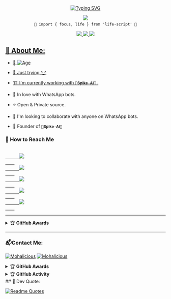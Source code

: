 ## <!-- Typing SVG -->
<p align="center">
    <a href="https://git.io/J0hKr">
        <img
        src="https://readme-typing-svg.herokuapp.com?font=Courgette&size=30&color=1B961A&lines=AssalamAleikum%F0%9F%91%8B....."
            alt="Typing SVG"
        />
    </a>
</p>
    <p align="center"><img src="https://avatars.githubusercontent.com/u/125765427?s=400&u=7b0aa8e6b0611bc0999055dc5927349ec6a26843&v=4"/>
    </br><code>🦈 import { focus, life } from 'life-script' 🦈</code>
</p>

<p align="center">
  <a href="https://github.com/Mohalicious/Mohalicious.git">
    <img src="https://komarev.com/ghpvc/?username=Mohalicious&label=Profile%20views&color=ff69b4&label=Profile+Views&style=flat">

  </a>
  <a href="https://github.com/spiderx11?tab=stars">
    <img src="https://img.shields.io/github/stars/Mohalicious?color=ff69b4&label=Stargazers&style=flat">

  </a>

  <a href="https://github.com/https://github.com/spiderx11?tab=followers">
    <img src="https://img.shields.io/github/followers/Mohalicious?color=ff69b4&label=Followers&style=flat">

## 🙂 About Me:

- 🌠 ![Age](https://img.shields.io/badge/age-19-green)

- 🎋 Just trying ^_^

- 🏗 I'm currently working with [`🍃𝐒𝐩𝐢𝐤𝐞-𝐀𝐢🍃.`](https://github.com/Mohalicious/Spike)

- 🚀 In love with WhatsApp bots.

- ⭐ Open & Private source.

- 👥 I'm looking to collaborate with anyone on WhatsApp bots. 

- 👑 Founder of `🍃𝐒𝐩𝐢𝐤𝐞-𝐀𝐢🍃`

### 🍃 How to Reach Me

<p>
  <a href="https://instagram.com/__texas_finest">
    <code>
      <img width="30px" src="https://www.vectorlogo.zone/logos/instagram/instagram-icon.svg">
    </code>
  </a> 
  <a href="https://facebook.com/texasfinnest">
    <code>
      <img width="30px" src="https://www.vectorlogo.zone/logos/facebook/facebook-tile.svg">
    </code>
  </a> 
  <a href="wa.me/+522464800112">
    <code>
      <img width="30px" src="https://www.vectorlogo.zone/logos/whatsapp/whatsapp-tile.svg">
    </code>
  </a> 
  <a href="t.me/mohaalicious">
    <code>
      <img width="30px" src="https://www.vectorlogo.zone/logos/telegram/telegram-tile.svg">
    </code>
  </a> 
  <a href="https://www.snapchat.com/add/mohalicious23">
    <code>
      <img width="30px" src="https://www.vectorlogo.zone/logos/snapchat/snapchat-tile.svg">
    </code>
  </a>
</p>

---

<details>
    <summary>
      &#127942 <b>GitHub Awards</b>
    </summary><br/>

 ### 📚 Languages:

<code><img height="40" src="https://raw.githubusercontent.com/devicons/devicon/master/icons/c/c-original.svg"></code>
<code><img height="40" src="https://raw.githubusercontent.com/devicons/devicon/master/icons/cplusplus/cplusplus-original.svg"></code>
<code><img height="40" src="https://raw.githubusercontent.com/devicons/devicon/master/icons/html5/html5-original-wordmark.svg"></code>
<code><img height="40" src="https://raw.githubusercontent.com/devicons/devicon/master/icons/css3/css3-original-wordmark.svg"></code>
<code><img height="40" src="https://raw.githubusercontent.com/devicons/devicon/master/icons/javascript/javascript-original.svg"></code>
<code><img height="40" src="https://raw.githubusercontent.com/devicons/devicon/master/icons/react/react-original-wordmark.svg"></code>
<code><img height="40" src="https://raw.githubusercontent.com/devicons/devicon/master/icons/nodejs/nodejs-original-wordmark.svg"></code>
<code><img height="40" src="https://raw.githubusercontent.com/devicons/devicon/master/icons/mongodb/mongodb-original-wordmark.svg"></code>
<code><img height="40" src="https://www.vectorlogo.zone/logos/git-scm/git-scm-icon.svg"></code>



<a href="https://github.com/Shubhamrawat5">
  <img align="center" src="https://github-readme-stats.vercel.app/api/top-langs/?username=Mohalicious&theme=dark" />
</a>
     
### 🔭 My currently working on projects,

<p align="left">
  <a href="https://github.com/Mohalicious/Kakashi"><img width="282" src="https://denvercoder1-github-readme-stats.vercel.app/api/pin/?username=Mohalicious&repo=Kakashi&theme=highcontrast&bg_color=1F222E&title_color=CEFF00&icon_color=F8D866&hide_border=false&show_icons=true" alt="Mohalicious"></a>
  
</p>
<p align="left">
  <a href="https://github.com/Mohalicious?tab=repositories&sort=stargazers"><img alt="All Repositories" title="All Repositories" src="https://custom-icon-badges.herokuapp.com/badge/-All%20Repos-2962FF?style=for-the-badge&logoColor=white&logo=repo"/></a>
</p>
  
## 🎵 Playlist:

# ![spotify-github-profile](https://spotify-github-profile.vercel.app/api/view.svg?uid=31uvmmzcziwpr5jcmugzmjgujbhu&redirect=true][https://spotify-github-profile.vercel.app/api/view.svg?uid=31uvmmzcziwpr5jcmugzmjgujbhu&cover_image=true&theme=compact&show_offline=false&background_color=121212)    
          

      
## 📊 Github Stats:

<p>&nbsp;<img align="center" src="https://github-readme-stats.vercel.app/api?username=Mohalicious&show_icons=true&theme=highcontrast" alt="Mohalicious" /></p>

<p><img align="center" src="https://github-readme-streak-stats.herokuapp.com/?user=Mohalicious&theme=highcontrast" alt="Mohalicious" /></p>
</details>

---
<h3 align="left">📬Contact Me:</h3>
<p align="left">
<a href="https://www.instagram.com/__texas_finest/" target="blank"><img align="center" src="https://cdn.jsdelivr.net/npm/simple-icons@3.0.1/icons/instagram.svg" alt="Mohalicious" height="30" width="40" /></a>
<a href="https://www.reddit.com/user/spiderx11" target="blank"><img align="center" src="https://cdn.jsdelivr.net/npm/simple-icons@3.0.1/icons/reddit.svg" alt="Mohalicious" height="30" width="40" /></a>
</p>

<details>
    <summary>&#127942 <b>GitHub Awards</b></summary><br/>

![Github Trophy](https://github-profile-trophy.vercel.app/?username=Mohalicious)

</details>

<details>
    <summary>&#127942 <b>GitHub Activity</b></summary><br/>

![Metrics](https://metrics.lecoq.io/Mohalicious?template=classic&followup=1&isocalendar=1&languages=1&isocalendar.duration=half-year&config.timezone=KenyaStandardTime%2FIstanbul)

[![News](https://github-readme-stats.vercel.app/api/pin/?username=Mohalicious&theme=highcontrast&repo=Kakashi)](https://github.com/Mohalicious/Kakashi)

</details>
## 🔰 Dev Quote:

[![Readme Quotes](https://quotes-github-readme.vercel.app/api?type=horizontal&theme=light)](https://github.com/piyushsuthar/github-readme-quotes)

